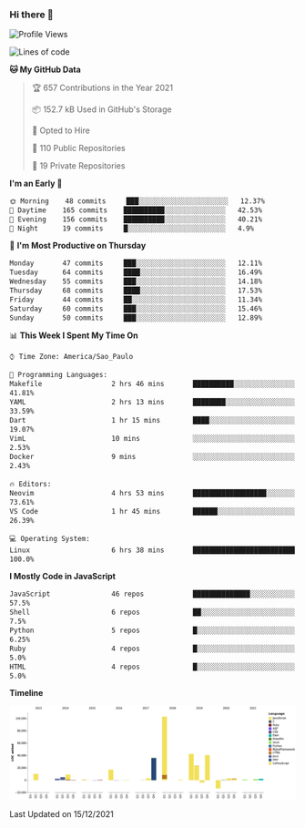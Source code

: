 ### Hi there 👋

<!--START_SECTION:waka-->
![Profile Views](http://img.shields.io/badge/Profile%20Views-17-blue)

![Lines of code](https://img.shields.io/badge/From%20Hello%20World%20I%27ve%20Written-294%20Thousand%20lines%20of%20code-blue)

**🐱 My GitHub Data** 

> 🏆 657 Contributions in the Year 2021
 > 
> 📦 152.7 kB Used in GitHub's Storage 
 > 
> 💼 Opted to Hire
 > 
> 📜 110 Public Repositories 
 > 
> 🔑 19 Private Repositories  
 > 
**I'm an Early 🐤** 

```text
🌞 Morning    48 commits     ███░░░░░░░░░░░░░░░░░░░░░░   12.37% 
🌆 Daytime    165 commits    ██████████░░░░░░░░░░░░░░░   42.53% 
🌃 Evening    156 commits    ██████████░░░░░░░░░░░░░░░   40.21% 
🌙 Night      19 commits     █░░░░░░░░░░░░░░░░░░░░░░░░   4.9%

```
📅 **I'm Most Productive on Thursday** 

```text
Monday       47 commits     ███░░░░░░░░░░░░░░░░░░░░░░   12.11% 
Tuesday      64 commits     ████░░░░░░░░░░░░░░░░░░░░░   16.49% 
Wednesday    55 commits     ███░░░░░░░░░░░░░░░░░░░░░░   14.18% 
Thursday     68 commits     ████░░░░░░░░░░░░░░░░░░░░░   17.53% 
Friday       44 commits     ██░░░░░░░░░░░░░░░░░░░░░░░   11.34% 
Saturday     60 commits     ███░░░░░░░░░░░░░░░░░░░░░░   15.46% 
Sunday       50 commits     ███░░░░░░░░░░░░░░░░░░░░░░   12.89%

```


📊 **This Week I Spent My Time On** 

```text
⌚︎ Time Zone: America/Sao_Paulo

💬 Programming Languages: 
Makefile                 2 hrs 46 mins       ██████████░░░░░░░░░░░░░░░   41.81% 
YAML                     2 hrs 13 mins       ████████░░░░░░░░░░░░░░░░░   33.59% 
Dart                     1 hr 15 mins        ████░░░░░░░░░░░░░░░░░░░░░   19.07% 
VimL                     10 mins             ░░░░░░░░░░░░░░░░░░░░░░░░░   2.53% 
Docker                   9 mins              ░░░░░░░░░░░░░░░░░░░░░░░░░   2.43%

🔥 Editors: 
Neovim                   4 hrs 53 mins       ██████████████████░░░░░░░   73.61% 
VS Code                  1 hr 45 mins        ██████░░░░░░░░░░░░░░░░░░░   26.39%

💻 Operating System: 
Linux                    6 hrs 38 mins       █████████████████████████   100.0%

```

**I Mostly Code in JavaScript** 

```text
JavaScript               46 repos            ██████████████░░░░░░░░░░░   57.5% 
Shell                    6 repos             ██░░░░░░░░░░░░░░░░░░░░░░░   7.5% 
Python                   5 repos             █░░░░░░░░░░░░░░░░░░░░░░░░   6.25% 
Ruby                     4 repos             █░░░░░░░░░░░░░░░░░░░░░░░░   5.0% 
HTML                     4 repos             █░░░░░░░░░░░░░░░░░░░░░░░░   5.0%

```


**Timeline**

![Chart not found](https://raw.githubusercontent.com/jampow/jampow/master/charts/bar_graph.png) 


 Last Updated on 15/12/2021
<!--END_SECTION:waka-->
